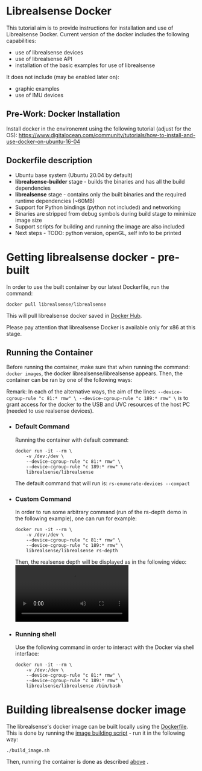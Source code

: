 # Librealsense Docker

This tutorial aim is to provide instructions for installation and use of Librealsense Docker. 
Current version of the docker includes the following capabilities:
- use of librealsense devices
- use of librealsense API
- installation of the basic examples for use of librealsense

It does not include (may be enabled later on):
- graphic examples
- use of IMU devices

## Pre-Work: Docker Installation
Install docker in the environemnt using the  following tutorial (adjust for the OS):
https://www.digitalocean.com/community/tutorials/how-to-install-and-use-docker-on-ubuntu-16-04

## Dockerfile description
- Ubuntu base system (Ubuntu 20.04 by default)
- **librealsense-builder** stage - builds the binaries and has all the build dependencies 
- **librealsense** stage -  contains only the built binaries and the required runtime dependencies (~60MB)
- Support for Python bindings (python not included) and networking
- Binaries are stripped from debug symbols during build stage to minimize image size
- Support scripts for building and running the image are also included
- Next steps - TODO: python version, openGL, self info to be printed

# Getting librealsense docker - pre-built

In order to use the built container by our latest Dockerfile, run the command:
```
docker pull librealsense/librealsense
```
This will pull librealsense docker saved in [Docker Hub](https://hub.docker.com/).

Please pay attention that librealsense Docker is available only for x86 at this stage.

## Running the Container
Before running the container, make sure that when running the command: `docker images`, the docker librealsense/librealsense appears.
Then, the container can be ran by one of the following ways:

Remark: In each of the alternative ways, the aim of the lines: 
    ```
        --device-cgroup-rule "c 81:* rmw" \
        --device-cgroup-rule "c 189:* rmw" \
    ```
    is to grant access for the docker to the USB and UVC resources of the host PC (needed to use realsense devices).

- ### Default Command
    Running the container with default command:
    ```
    docker run -it --rm \
        -v /dev:/dev \
        --device-cgroup-rule "c 81:* rmw" \
        --device-cgroup-rule "c 189:* rmw" \
        librealsense/librealsense
    ```

    The default command that will run is: `rs-enumerate-devices --compact`

- ### Custom Command
    In order to run some arbitrary command (run of the rs-depth demo in the following example), one can run for example:
    ```
    docker run -it --rm \
        -v /dev:/dev \
        --device-cgroup-rule "c 81:* rmw" \
        --device-cgroup-rule "c 189:* rmw" \
        librealsense/librealsense rs-depth
    ```
    Then, the realsense depth will be displayed as in the following video:
    ![](https://github.com/IntelRealSense/librealsense/blob/master/scripts/Docker/LRS_Docker_Depth_example.mp4)

    

- ### Running shell
    Use the following command in order to interact with the Docker via shell interface:
    ```
    docker run -it --rm \
        -v /dev:/dev \
        --device-cgroup-rule "c 81:* rmw" \
        --device-cgroup-rule "c 189:* rmw" \
        librealsense/librealsense /bin/bash
    ```

# Building librealsense docker image

The librealsense's docker image can be built locally using the [Dockerfile](Dockerfile). 
This is done by running the [image building script](build_image.sh) - run it in the following way:
```
./build_image.sh
```

Then, running the container is done as described [above](#Running-the-Container) .







